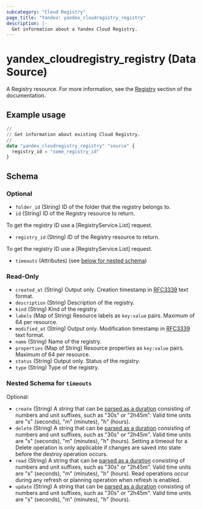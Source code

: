 ```yaml
---
subcategory: "Cloud Registry"
page_title: "Yandex: yandex_cloudregistry_registry"
description: |-
  Get information about a Yandex Cloud Registry.
---
```


# yandex_cloudregistry_registry (Data Source)

A Registry resource. For more information, see the [Registry](/docs/cloud-registry/concepts/registry) section of the documentation.

## Example usage

```terraform
//
// Get information about existing Cloud Registry.
//
data "yandex_cloudregistry_registry" "source" {
  registry_id = "some_registry_id"
}
```

<!-- schema generated by tfplugindocs -->
## Schema

### Optional

- `folder_id` (String) ID of the folder that the registry belongs to.
- `id` (String) ID of the Registry resource to return.

 To get the registry ID use a [RegistryService.List] request.
- `registry_id` (String) ID of the Registry resource to return.

 To get the registry ID use a [RegistryService.List] request.
- `timeouts` (Attributes) (see [below for nested schema](#nestedatt--timeouts))

### Read-Only

- `created_at` (String) Output only. Creation timestamp in [RFC3339](https://www.ietf.org/rfc/rfc3339.txt) text format.
- `description` (String) Description of the registry.
- `kind` (String) Kind of the registry.
- `labels` (Map of String) Resource labels as `key:value` pairs. Maximum of 64 per resource.
- `modified_at` (String) Output only. Modification timestamp in [RFC3339](https://www.ietf.org/rfc/rfc3339.txt) text format.
- `name` (String) Name of the registry.
- `properties` (Map of String) Resource properties as `key:value` pairs. Maximum of 64 per resource.
- `status` (String) Output only. Status of the registry.
- `type` (String) Type of the registry.

<a id="nestedatt--timeouts"></a>
### Nested Schema for `timeouts`

Optional:

- `create` (String) A string that can be [parsed as a duration](https://pkg.go.dev/time#ParseDuration) consisting of numbers and unit suffixes, such as "30s" or "2h45m". Valid time units are "s" (seconds), "m" (minutes), "h" (hours).
- `delete` (String) A string that can be [parsed as a duration](https://pkg.go.dev/time#ParseDuration) consisting of numbers and unit suffixes, such as "30s" or "2h45m". Valid time units are "s" (seconds), "m" (minutes), "h" (hours). Setting a timeout for a Delete operation is only applicable if changes are saved into state before the destroy operation occurs.
- `read` (String) A string that can be [parsed as a duration](https://pkg.go.dev/time#ParseDuration) consisting of numbers and unit suffixes, such as "30s" or "2h45m". Valid time units are "s" (seconds), "m" (minutes), "h" (hours). Read operations occur during any refresh or planning operation when refresh is enabled.
- `update` (String) A string that can be [parsed as a duration](https://pkg.go.dev/time#ParseDuration) consisting of numbers and unit suffixes, such as "30s" or "2h45m". Valid time units are "s" (seconds), "m" (minutes), "h" (hours).
